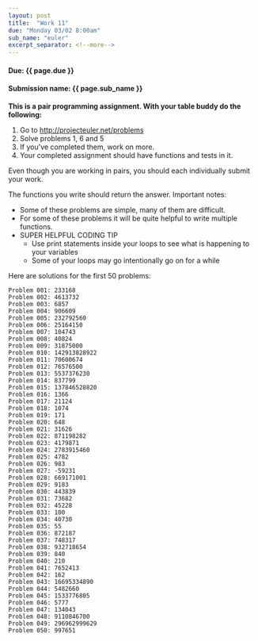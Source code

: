 ```yaml
---
layout: post
title:  "Work 11"
due: "Monday 03/02 8:00am"
sub_name: "euler"
excerpt_separator: <!--more-->
---
```


#### Due: {{ page.due }}

#### Submission name: {{ page.sub_name }}
<!--more-->

__This is a pair programming assignment. With your table buddy do the following:__

1. Go to <http://projecteuler.net/problems>
2. Solve problems 1, 6 and 5
3. If you've completed them, work on more.
4. Your completed assignment should have functions and tests in it.

Even though you are working in pairs, you should each individually submit your work.

The functions you write should return the answer.
Important notes:
  * Some of these problems are simple, many of them are difficult.
  * For some of these problems it will be quite helpful to write multiple functions.
  * SUPER HELPFUL CODING TIP
    * Use print statements inside your loops to see what is happening to your variables
    * Some of your loops may go intentionally go on for a while

Here are solutions for the first 50 problems:
```
Problem 001: 233168
Problem 002: 4613732
Problem 003: 6857
Problem 004: 906609
Problem 005: 232792560
Problem 006: 25164150
Problem 007: 104743
Problem 008: 40824
Problem 009: 31875000
Problem 010: 142913828922
Problem 011: 70600674
Problem 012: 76576500
Problem 013: 5537376230
Problem 014: 837799
Problem 015: 137846528820
Problem 016: 1366
Problem 017: 21124
Problem 018: 1074
Problem 019: 171
Problem 020: 648
Problem 021: 31626
Problem 022: 871198282
Problem 023: 4179871
Problem 024: 2783915460
Problem 025: 4782
Problem 026: 983
Problem 027: -59231
Problem 028: 669171001
Problem 029: 9183
Problem 030: 443839
Problem 031: 73682
Problem 032: 45228
Problem 033: 100
Problem 034: 40730
Problem 035: 55
Problem 036: 872187
Problem 037: 748317
Problem 038: 932718654
Problem 039: 840
Problem 040: 210
Problem 041: 7652413
Problem 042: 162
Problem 043: 16695334890
Problem 044: 5482660
Problem 045: 1533776805
Problem 046: 5777
Problem 047: 134043
Problem 048: 9110846700
Problem 049: 296962999629
Problem 050: 997651
```
